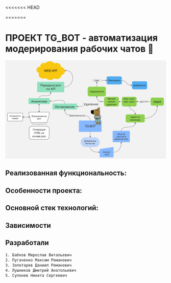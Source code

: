 <<<<<<< HEAD

=======
# ПРОЕКТ TG_BOT - автоматизация модерирования рабочих чатов 🙂
![](scheme.jpg)

## Реализованная функциональность:


## Особенности проекта:


## Основной стек технологий:


## Зависимости


## Разработали

    1. Бабков Мирослав Витальевич
    2. Пугаченко Максим Романович
    3. Золотарев Даниил Романович
    4. Лушников Дмитрий Анатольевич
    5. Супонев Никита Сергеевич
